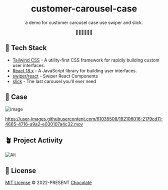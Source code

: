 <h1 align="center">customer-carousel-case</h1>

<p align="center">
a demo for customer carousel case use swiper and slick.
</p>


<p align="center">
 🧑‍💻👩‍💻👨‍💻
</p>

## 🦄 Tech Stack

- [Tailwind CSS](https://tailwindcss.com/) - A utility-first CSS framework for rapidly building custom user interfaces.
- [React 18.x](https://reactjs.org/) - A JavaScript library for building user interfaces.
- [swiper/react](https://swiperjs.com/react) - Swiper React Components
- [slick](https://kenwheeler.github.io/slick/) - The last carousel you'll ever need

## 📝 Case


![image](https://user-images.githubusercontent.com/61035508/192104725-01810eb4-3ec7-42b8-9e40-2a5c9af24e32.png)




https://user-images.githubusercontent.com/61035508/192106016-2179cd11-4665-4716-a9a2-e030107a4c32.mov





## 🪴 Project Activity

![Alt](https://repobeats.axiom.co/api/embed/c93150210b4692229efe8ed3d5a6f3a3a9eaa0fb.svg "Repobeats analytics image")

## 📄 License

[MIT License](https://github.com/Chocolate1999/customer-carousel-case/blob/main/LICENSE) © 2022-PRESENT [Chocolate](https://github.com/Chocolate1999)
